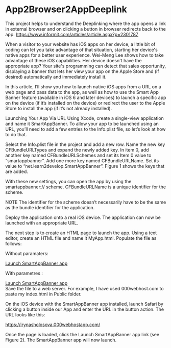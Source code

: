 # App2Browser2AppDeeplink
This project helps to understand the Deeplinking where the app opens a link in external browser and on clicking a button in browser redirects back to the app. https://www.informit.com/articles/article.aspx?p=2301787


When a visitor to your website has iOS apps on her device, a little bit of coding can let you take advantage of that situation, starting her device's native apps for a better user experience. Wei-Meng Lee shows how to take advantage of these iOS capabilities. Her device doesn't have the appropriate app? Your site's programming can detect that sales opportunity, displaying a banner that lets her view your app on the Apple Store and (if desired) automatically and immediately install it.


In this article, I’ll show you how to launch native iOS apps from a URL on a web page and pass data to the app, as well as how to use the Smart App Banner feature (available in iOS 6 and later devices) to launch a specific app on the device (if it’s installed on the device) or redirect the user to the Apple Store to install the app (if it’s not already installed).

Launching Your App Via URL
Using Xcode, create a single-view application and name it SmartAppBanner. To allow your app to be launched using an URL, you’ll need to add a few entries to the Info.plist file, so let’s look at how to do that.

Select the Info.plist file in the project and add a new row. Name the new key CFBundleURLTypes and expand the newly added key. In item 0, add another key named CFBundleURLSchemes and set its Item 0 value to “smartappbanner”. Add one more key named CFBundleURLName. Set its value to “net.learn2develop.SmartAppBanner”. Figure 1 shows the keys that are added.

With these new settings, you can open the app by using the smartappbanner:// scheme. CFBundleURLName is a unique identifier for the scheme.

NOTE
The identifier for the scheme doesn’t necessarily have to be the same as the bundle identifier for the application.

Deploy the application onto a real iOS device. The application can now be launched with an appropriate URL.

The next step is to create an HTML page to launch the app. Using a text editor, create an HTML file and name it MyApp.html. Populate the file as follows:

Without paramaters:

<!DOCTYPE html>
<html>
  <body>
    <a href="smartappbanner://">Launch SmartAppBanner app</a><br/>
  </body>
</html>

With parametres :

<!DOCTYPE html>
<html>
  <body>
    <a href="smartappbanner://&code=112233">Launch SmartAppBanner app</a><br/>
  </body>
</html>
Save the file to a web server. For example, I have used 000webhost.com to paste my index.html in Public folder.

On the iOS device with the SmartAppBanner app installed, launch Safari by clicking a button inside our App and enter the URL in the button action. The URL looks like this:

https://irynasholosova.000webhostapp.com/

Once the page is loaded, click the Launch SmartAppBanner app link (see Figure 2). The SmartAppBanner app will now launch.
